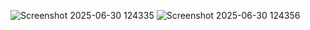 ![Screenshot 2025-06-30 124335](https://github.com/user-attachments/assets/151e3e77-5199-4975-86de-978fd3c927d0)
![Screenshot 2025-06-30 124356](https://github.com/user-attachments/assets/c9858873-0224-4e53-8a3c-eaf38fbd306c)


